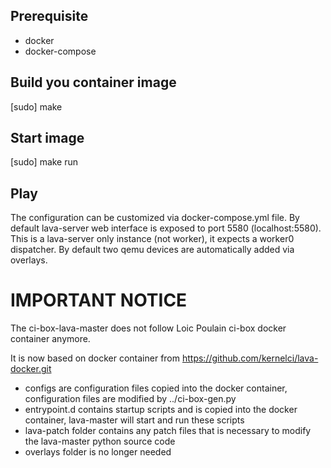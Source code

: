 ## Prerequisite

- docker
- docker-compose

## Build you container image

   [sudo] make

## Start image

   [sudo] make run

## Play

The configuration can be customized via docker-compose.yml file.
By default lava-server web interface is exposed to port 5580 (localhost:5580).
This is a lava-server only instance (not worker), it expects a worker0 dispatcher.
By default two qemu devices are automatically added via overlays.

# IMPORTANT NOTICE

The ci-box-lava-master does not follow Loic Poulain ci-box docker container anymore.

It is now based on docker container from https://github.com/kernelci/lava-docker.git

* configs are configuration files copied into the docker container, configuration files are modified by ../ci-box-gen.py
* entrypoint.d contains startup scripts and is copied into the docker container, lava-master will start and run these scripts
* lava-patch folder contains any patch files that is necessary to modify the lava-master python source code
* overlays folder is no longer needed

